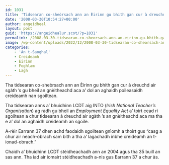 ```yaml
---
id: 1031
title: 'Tidsearan co-sheòrsach ann an Èirinn gu bhith gan cur à dreuchd'
date: '2008-03-30T10:54:27+00:00'
author: angeidheal
layout: post
guid: 'https://angeidhealur.scot/?p=1031'
permalink: /2008-03-30-tidsearan-co-sheorsach-ann-an-eirinn-gu-bhith-gan-cur-a-dreuchd/
image: /wp-content/uploads/2022/12/2008-03-30-tidsearan-co-sheorsach-ann-an-eirinn-gu-bhith-gan-cur-a-dreuchd.webp
categories:
    - 'An t-Saoghal'
    - Creideamh
    - Èirinn
    - Foghlam
    - Lagh
---
```


Tha tidsearan co-sheòrsach ann an Èirinn gu bhith gan cur à dreuchd air sgàth ’s gu bheil an gnèitheachd aca a’ dol an aghaidh poileasaidh creideamh nan sgoiltean.

Tha tidsearan anns a’ bhuidhinn LCDT aig INTO (*Irish National Teacher’s Organisation*) ag ràdh gu bheil an *Employment Equality Act* a’ toirt cead ri sgoiltean a chur tidsearan à dreuchd air sgàth ’s an gnèitheachd aca ma tha e a’ dol an aghaidh creideamh an sgoile.

A-rèir Earrann 37 dhen achd faodaidh sgoiltean gnìomh a thoirt gus “casg a chur air neach-obrach sam bith a tha a’ lagachadh inbhe creideamh an t-ionad-obrach.”

Chaidh a’ bhuidhinn LCDT stèidheachadh ann an 2004 agus tha 35 buill an sas ann. Tha iad air iomairt stèidheachadh a-nis gus Earrann 37 a chur às.